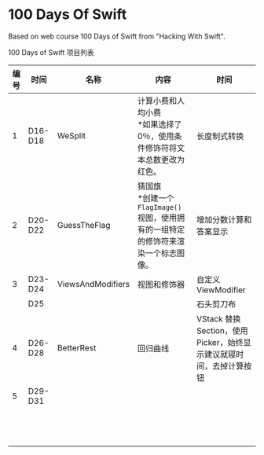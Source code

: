 # 100 Days Of Swift
Based on web course 100 Days of Swift from "Hacking With Swift".

100 Days of Swift 项目列表

| 编号 | 时间    | 名称              | 内容                                                         | 时间                                                         |
| ---- | ------- | ----------------- | ------------------------------------------------------------ | ------------------------------------------------------------ |
| 1    | D16-D18 | WeSplit           | 计算小费和人均小费<br />*如果选择了0％，使用条件修饰符将文本总数更改为红色。 | 长度制式转换                                                 |
| 2    | D20-D22 | GuessTheFlag      | 猜国旗<br />*创建一个`FlagImage()`视图，使用拥有的一组特定的修饰符来渲染一个标志图像。 | 增加分数计算和答案显示                                       |
| 3    | D23-D24 | ViewsAndModifiers | 视图和修饰器                                                 | 自定义ViewModifier                                           |
|      | D25     |                   |                                                              | 石头剪刀布                                                   |
| 4    | D26-D28 | BetterRest        | 回归曲线                                                     | VStack 替换 Section，使用Picker，始终显示建议就寝时间，去掉计算按钮 |
| 5    | D29-D31 |                   |                                                              |                                                              |
|      |         |                   |                                                              |                                                              |
|      |         |                   |                                                              |                                                              |
|      |         |                   |                                                              |                                                              |
|      |         |                   |                                                              |                                                              |
|      |         |                   |                                                              |                                                              |
|      |         |                   |                                                              |                                                              |
|      |         |                   |                                                              |                                                              |
|      |         |                   |                                                              |                                                              |
|      |         |                   |                                                              |                                                              |
|      |         |                   |                                                              |                                                              |
|      |         |                   |                                                              |                                                              |
|      |         |                   |                                                              |                                                              |
|      |         |                   |                                                              |                                                              |

